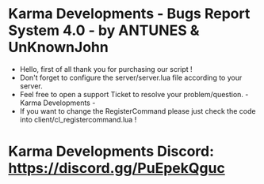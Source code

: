 # Karma Developments - Bugs Report System 4.0 - by ANTUNES & UnKnownJohn

- Hello, first of all thank you for purchasing our script !
- Don't forget to configure the server/server.lua file according to your server.
- Feel free to open a support Ticket to resolve your problem/question. - Karma Developments -
- If you want to change the RegisterCommand please just check the code into client/cl_registercommand.lua !

# Karma Developments Discord: https://discord.gg/PuEpekQguc
